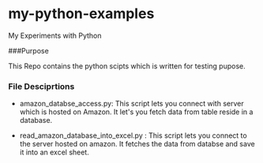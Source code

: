 # my-python-examples
My Experiments with Python


###Purpose 

This Repo contains the python scipts which is written for testing pupose.

### File Desciprtions
- amazon_databse_access.py: This script lets you connect with server which is hosted on Amazon. It let's you fetch data from table reside in a database.

- read_amazon_database_into_excel.py : This script lets you connect to the server hosted on amazon. It fetches the data from databse and save it into an excel sheet.
